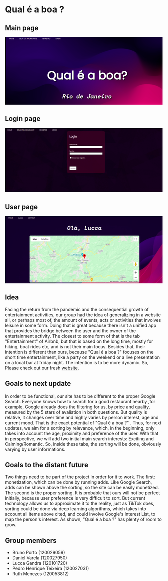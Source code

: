 # Qual é a boa ?
## Main page

![alt text](https://github.com/bruunoporto/Site-Startup/blob/main/app/photos/main_page.png)

## Login page
![alt text](https://github.com/bruunoporto/Site-Startup/blob/main/app/photos/login_page.png)

## User page
![alt text](https://github.com/bruunoporto/Site-Startup/blob/main/app/photos/user_page.png)

## Idea
Facing the return from the pandemic and the consequential growth of entertainment activities, our group had the idea of generalizing in a website all, or perhaps most of, the amount of events, acts or activities that involves leisure in some form. Doing that is great because there isn't a unified app that provides the bridge between the user and the owner of the entertainment activity. The closest to some form of that is the tab "Entertainment" of Airbnb, but that is based on the long time, mostly for hiking, boat rides etc, and is not their main focus. Besides that, their intention is different than ours, because "Qual é a boa ?" focuses on the short time entertainment, like a party on the weekend or a live presentation on a local bar at friday night. The intention is to be more dynamic. So, Please check out our fresh [website](http://127.0.0.1:5000/).

## Goals to next update
In order to be functional, our site has to be different to the proper Google Search. Everyone knows how to search for a good restaurant nearby ,for example, Google already does the filtering for us, by price and quality, measured by the 5 stars of avaliation in both questions. But quality is relative, it changes over time and highly varies by person interest, age and current mood. That is the exact potential of "Qual é a boa ?" . Thus, for next updates, we aim for a sorting by relevance, which, in the beginning, only takes into account the age, proximity and preference of the user. With that in perspective, we will add two initial main search interests: Exciting and Calming/Romantic. So, inside these tabs, the sorting will be done, obviously varying by user informations. 

## Goals to the distant future
Two things need to be part of the project in order for it to work. The first: monetization, which can be done by running adds. Like Google Search, adds can be shown above the sorting, so the site can be easily monetized. The second is the proper sorting. It is probable that ours will not be perfect initially, because user preference is very difficult to sort. But current technology allows us to approximate it to the reality, just as TikTok does, sorting could be done via deep learning algorithms, which takes into account all items above cited, and could involve Google's Interest List, to map the person's interest. As shown, "Qual é a boa ?" has plenty of room to grow.
## Group members

* Bruno Porto (120029059)
* Daniel Varela (120027950)
* Lucca Gandra (120101720)
* Pedro Henrique Teixeira (120027031)
* Ruth Menezes (120053812)
